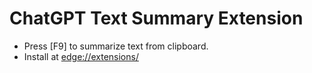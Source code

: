 # ChatGPT Text Summary Extension

- Press [F9] to summarize text from clipboard.
- Install at <edge://extensions/>
